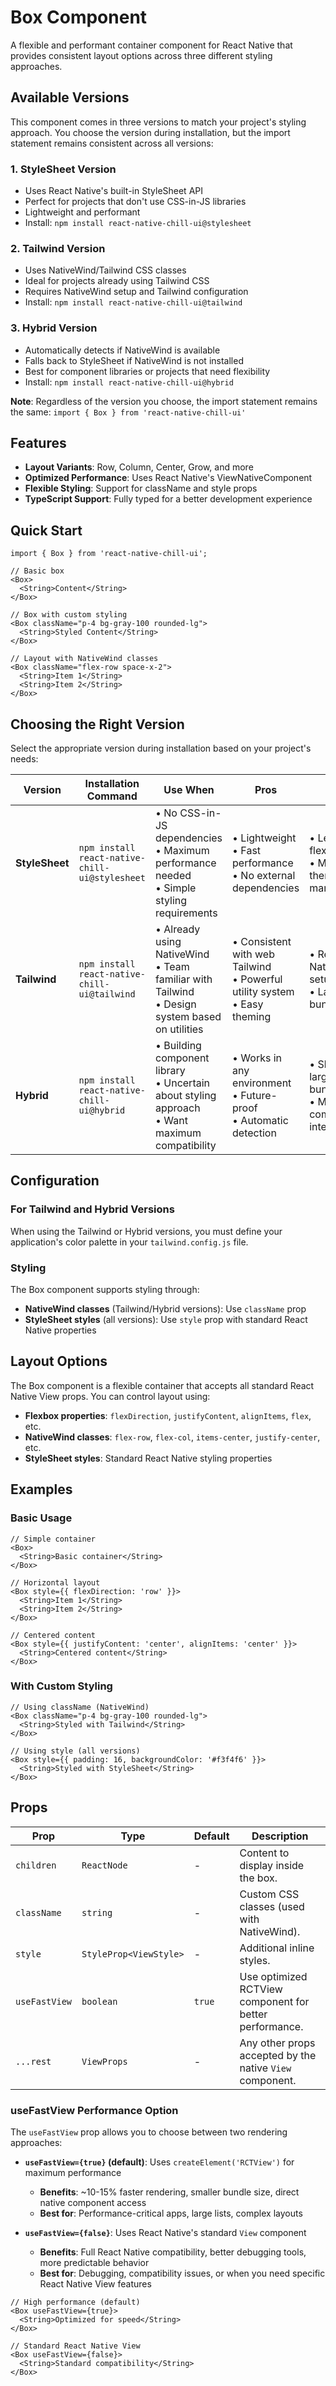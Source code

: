 # Box Component

A flexible and performant container component for React Native that provides consistent layout options across three different styling approaches.

## Available Versions

This component comes in three versions to match your project's styling approach. You choose the version during installation, but the import statement remains consistent across all versions:

### 1. **StyleSheet Version**

- Uses React Native's built-in StyleSheet API
- Perfect for projects that don't use CSS-in-JS libraries
- Lightweight and performant
- Install: `npm install react-native-chill-ui@stylesheet`

### 2. **Tailwind Version**

- Uses NativeWind/Tailwind CSS classes
- Ideal for projects already using Tailwind CSS
- Requires NativeWind setup and Tailwind configuration
- Install: `npm install react-native-chill-ui@tailwind`

### 3. **Hybrid Version**

- Automatically detects if NativeWind is available
- Falls back to StyleSheet if NativeWind is not installed
- Best for component libraries or projects that need flexibility
- Install: `npm install react-native-chill-ui@hybrid`

**Note**: Regardless of the version you choose, the import statement remains the same: `import { Box } from 'react-native-chill-ui'`

## Features

- **Layout Variants**: Row, Column, Center, Grow, and more
- **Optimized Performance**: Uses React Native's ViewNativeComponent
- **Flexible Styling**: Support for className and style props
- **TypeScript Support**: Fully typed for a better development experience

## Quick Start

```tsx
import { Box } from 'react-native-chill-ui';

// Basic box
<Box>
  <String>Content</String>
</Box>

// Box with custom styling
<Box className="p-4 bg-gray-100 rounded-lg">
  <String>Styled Content</String>
</Box>

// Layout with NativeWind classes
<Box className="flex-row space-x-2">
  <String>Item 1</String>
  <String>Item 2</String>
</Box>
```

## Choosing the Right Version

Select the appropriate version during installation based on your project's needs:

| Version        | Installation Command                           | Use When                                                                                             | Pros                                                                            | Cons                                                  |
| -------------- | ---------------------------------------------- | ---------------------------------------------------------------------------------------------------- | ------------------------------------------------------------------------------- | ----------------------------------------------------- |
| **StyleSheet** | `npm install react-native-chill-ui@stylesheet` | • No CSS-in-JS dependencies<br/>• Maximum performance needed<br/>• Simple styling requirements       | • Lightweight<br/>• Fast performance<br/>• No external dependencies             | • Less flexible<br/>• Manual theme management         |
| **Tailwind**   | `npm install react-native-chill-ui@tailwind`   | • Already using NativeWind<br/>• Team familiar with Tailwind<br/>• Design system based on utilities  | • Consistent with web Tailwind<br/>• Powerful utility system<br/>• Easy theming | • Requires NativeWind setup<br/>• Larger bundle size  |
| **Hybrid**     | `npm install react-native-chill-ui@hybrid`     | • Building component library<br/>• Uncertain about styling approach<br/>• Want maximum compatibility | • Works in any environment<br/>• Future-proof<br/>• Automatic detection         | • Slightly larger bundle<br/>• More complex internals |

## Configuration

### For Tailwind and Hybrid Versions

When using the Tailwind or Hybrid versions, you must define your application's color palette in your `tailwind.config.js` file.

### Styling

The Box component supports styling through:

- **NativeWind classes** (Tailwind/Hybrid versions): Use `className` prop
- **StyleSheet styles** (all versions): Use `style` prop with standard React Native properties

## Layout Options

The Box component is a flexible container that accepts all standard React Native View props. You can control layout using:

- **Flexbox properties**: `flexDirection`, `justifyContent`, `alignItems`, `flex`, etc.
- **NativeWind classes**: `flex-row`, `flex-col`, `items-center`, `justify-center`, etc.
- **StyleSheet styles**: Standard React Native styling properties

## Examples

### Basic Usage

```tsx
// Simple container
<Box>
  <String>Basic container</String>
</Box>

// Horizontal layout
<Box style={{ flexDirection: 'row' }}>
  <String>Item 1</String>
  <String>Item 2</String>
</Box>

// Centered content
<Box style={{ justifyContent: 'center', alignItems: 'center' }}>
  <String>Centered content</String>
</Box>
```

### With Custom Styling

```tsx
// Using className (NativeWind)
<Box className="p-4 bg-gray-100 rounded-lg">
  <String>Styled with Tailwind</String>
</Box>

// Using style (all versions)
<Box style={{ padding: 16, backgroundColor: '#f3f4f6' }}>
  <String>Styled with StyleSheet</String>
</Box>
```

## Props

| Prop          | Type                   | Default | Description                                              |
| ------------- | ---------------------- | ------- | -------------------------------------------------------- |
| `children`    | `ReactNode`            | -       | Content to display inside the box.                       |
| `className`   | `string`               | -       | Custom CSS classes (used with NativeWind).               |
| `style`       | `StyleProp<ViewStyle>` | -       | Additional inline styles.                                |
| `useFastView` | `boolean`              | `true`  | Use optimized RCTView component for better performance.  |
| `...rest`     | `ViewProps`            | -       | Any other props accepted by the native `View` component. |

### useFastView Performance Option

The `useFastView` prop allows you to choose between two rendering approaches:

- **`useFastView={true}` (default)**: Uses `createElement('RCTView')` for maximum performance
  - **Benefits**: ~10-15% faster rendering, smaller bundle size, direct native component access
  - **Best for**: Performance-critical apps, large lists, complex layouts

- **`useFastView={false}`**: Uses React Native's standard `View` component
  - **Benefits**: Full React Native compatibility, better debugging tools, more predictable behavior
  - **Best for**: Debugging, compatibility issues, or when you need specific React Native View features

```tsx
// High performance (default)
<Box useFastView={true}>
  <String>Optimized for speed</String>
</Box>

// Standard React Native View
<Box useFastView={false}>
  <String>Standard compatibility</String>
</Box>
```
